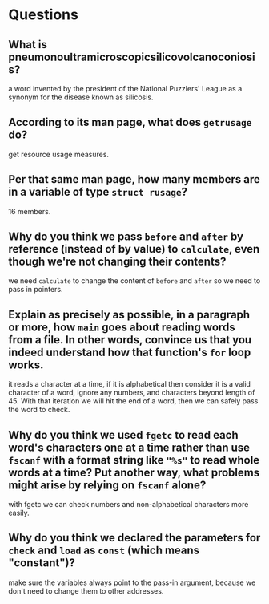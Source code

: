 # Questions

## What is pneumonoultramicroscopicsilicovolcanoconiosis?

a word invented by the president of the National Puzzlers' League as a synonym for the disease known as silicosis.

## According to its man page, what does `getrusage` do?

get resource usage measures.

## Per that same man page, how many members are in a variable of type `struct rusage`?

16 members.

## Why do you think we pass `before` and `after` by reference (instead of by value) to `calculate`, even though we're not changing their contents?

we need `calculate` to change the content of `before` and `after` so we need to pass in pointers.

## Explain as precisely as possible, in a paragraph or more, how `main` goes about reading words from a file. In other words, convince us that you indeed understand how that function's `for` loop works.

it reads a character at a time, if it is alphabetical then consider it is a valid character of a word, ignore any numbers, and
characters beyond length of 45. With that iteration we will hit the end of a word, then we can safely pass the word to check.

## Why do you think we used `fgetc` to read each word's characters one at a time rather than use `fscanf` with a format string like `"%s"` to read whole words at a time? Put another way, what problems might arise by relying on `fscanf` alone?

with fgetc we can check numbers and non-alphabetical characters more easily.

## Why do you think we declared the parameters for `check` and `load` as `const` (which means "constant")?

make sure the variables always point to the pass-in argument, because we don't need to change them to other addresses.
